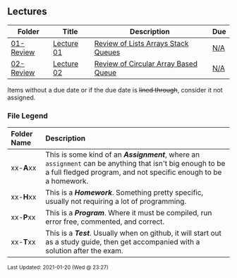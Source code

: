 ## Lectures

| Folder | Title | Description | Due |
|-----|-----|-----|-----|
| <a href="https://github.com/rugbyprof/2143-Object-Oriented-Programming/tree/master/Lectures/01-Review">01-Review</a> | <a href="https://github.com/rugbyprof/2143-Object-Oriented-Programming/tree/master/Lectures/01-Review"> Lecture 01 </a> | <a href="https://github.com/rugbyprof/2143-Object-Oriented-Programming/tree/master/Lectures/01-Review"> Review of Lists Arrays Stack Queues</a> | <a href="https://github.com/rugbyprof/2143-Object-Oriented-Programming/tree/master/Lectures/01-Review">N/A</a> |
| <a href="https://github.com/rugbyprof/2143-Object-Oriented-Programming/tree/master/Lectures/02-Review">02-Review</a> | <a href="https://github.com/rugbyprof/2143-Object-Oriented-Programming/tree/master/Lectures/02-Review"> Lecture 02 </a> | <a href="https://github.com/rugbyprof/2143-Object-Oriented-Programming/tree/master/Lectures/02-Review"> Review of Circular Array Based Queue</a> | <a href="https://github.com/rugbyprof/2143-Object-Oriented-Programming/tree/master/Lectures/02-Review">N/A</a> |

Items without a due date or if the due date is ~~lined through~~, consider it not assigned.
### File Legend

| Folder Name | Description |
|:-----------|:-------------|
|xx-**A**xx | This is some kind of an ***Assignment***, where an `assignment` can be anything that isn't big enough to be a full fledged program, and not specific enough to be a homework. |
|xx-**H**xx | This is a ***Homework***. Something pretty specific, usually not requiring a lot of programming. |
|xx-**P**xx | This is a ***Program***. Where it must be compiled, run error free, commented, and correct. |
|xx-**T**xx | This is a ***Test***. Usually when on github, it will start out as a study guide, then get accompanied with a solution after the exam. |

<sup>Last Updated: 2021-01-20 (Wed @ 23:27)</sup>